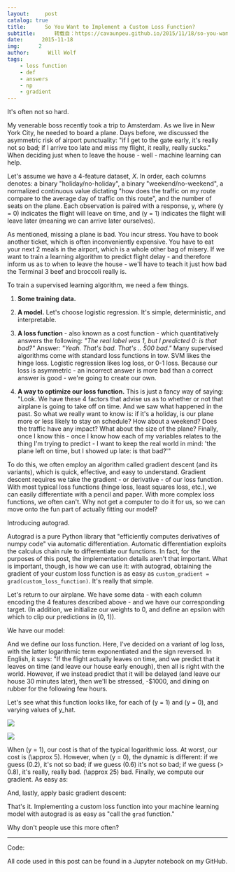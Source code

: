 ```yaml
---
layout:     post
catalog: true
title:      So You Want to Implement a Custom Loss Function?
subtitle:      转载自：https://cavaunpeu.github.io/2015/11/18/so-you-want-to-implement-a-custom-loss-function/
date:      2015-11-18
img:      2
author:      Will Wolf
tags:
    - loss function
    - def
    - answers
    - np
    - gradient
---
```


It's often not so hard.

My venerable boss recently took a trip to Amsterdam. As we live in New York City, he needed to board a plane. Days before, we discussed the asymmetric risk of airport punctuality: "if I get to the gate early, it's really not so bad; if I arrive too late and miss my flight, it really, really sucks." When deciding just when to leave the house - well - machine learning can help.

Let's assume we have a 4-feature dataset, *X*. In order, each columns denotes: a binary "holiday/no-holiday", a binary "weekend/no-weekend", a normalized continuous value dictating "how does the traffic on my route compare to the average day of traffic on this route", and the number of seats on the plane. Each observation is paired with a response, y, where \(y = 0\) indicates the flight will leave on time, and \(y = 1\) indicates the flight will leave later (meaning we can arrive later ourselves).

As mentioned, missing a plane is bad. You incur stress. You have to book another ticket, which is often inconveniently expensive. You have to eat your next 2 meals in the airport, which is a whole other bag of misery. If we want to train a learning algorithm to predict flight delay - and therefore inform us as to when to leave the house - we'll have to teach it just how bad the Terminal 3 beef and broccoli really is.

To train a supervised learning algorithm, we need a few things.

1. **Some training data.**

1. **A model.** Let's choose logistic regression. It's simple, deterministic, and interpretable.

1. **A loss function** - also known as a cost function - which quantitatively answers the following: *"The real label was 1, but I predicted 0: is that bad?"* Answer: *"Yeah. That's bad. That's .. 500 bad."* Many supervised algorithms come with standard loss functions in tow. SVM likes the hinge loss. Logistic regression likes log loss, or 0-1 loss. Because our loss is asymmetric - an incorrect answer is more bad than a correct answer is good - we're going to create our own.

1. **A way to optimize our loss function.** This is just a fancy way of saying: "Look. We have these 4 factors that advise us as to whether or not that airplane is going to take off on time. And we saw what happened in the past. So what we really want to know is: if it's a holiday, is our plane more or less likely to stay on schedule? How about a weekend? Does the traffic have any impact? What about the size of the plane? Finally, once I know this - once I know how each of my variables relates to the thing I'm trying to predict - I want to keep the real world in mind: 'the plane left on time, but I showed up late: is that bad?'"


To do this, we often employ an algorithm called gradient descent (and its variants), which is quick, effective, and easy to understand. Gradient descent requires we take the gradient - or derivative - of our loss function. With most typical loss functions (hinge loss, least squares loss, etc.), we can easily differentiate with a pencil and paper. With more complex loss functions, we often can't. Why not get a computer to do it for us, so we can move onto the fun part of actually fitting our model?

Introducing autograd.

Autograd is a pure Python library that "efficiently computes derivatives of numpy code" via automatic differentiation. Automatic differentiation exploits the calculus chain rule to differentiate our functions. In fact, for the purposes of this post, the implementation details aren't that important. What is important, though, is how we can use it: with autograd, obtaining the gradient of your custom loss function is as easy as `custom_gradient = grad(custom_loss_function)`. It's really that simple.

Let's return to our airplane. We have some data - with each column encoding the 4 features described above - and we have our corresponding target. (In addition, we initialize our weights to 0, and define an epsilon with which to clip our predictions in (0, 1)).

We have our model:

And we define our loss function. Here, I've decided on a variant of log loss, with the latter logarithmic term exponentiated and the sign reversed. In English, it says: "If the flight actually leaves on time, and we predict that it leaves on time (and leave our house early enough), then all is right with the world. However, if we instead predict that it will be delayed (and leave our house 30 minutes later), then we'll be stressed, -$1000, and dining on rubber for the following few hours.

Let's see what this function looks like, for each of \(y = 1\) and \(y = 0\), and varying values of y_hat.

![](https://cavaunpeu.github.io/figures/y_equals_1.png)


![](https://cavaunpeu.github.io/figures/y_equals_0.png)


When \(y = 1\), our cost is that of the typical logarithmic loss. At worst, our cost is \(\approx 5\). However, when \(y = 0\), the dynamic is different: if we guess \(0.2\), it's not so bad; if we guess \(0.6\) it's not so bad; if we guess \(> 0.8\), it's really, really bad. \(\approx 25\) bad. Finally, we compute our gradient. As easy as:

And, lastly, apply basic gradient descent:

That's it. Implementing a custom loss function into your machine learning model with autograd is as easy as "call the `grad` function."

Why don't people use this more often?

---

Code:

All code used in this post can be found in a Jupyter notebook on my GitHub.
